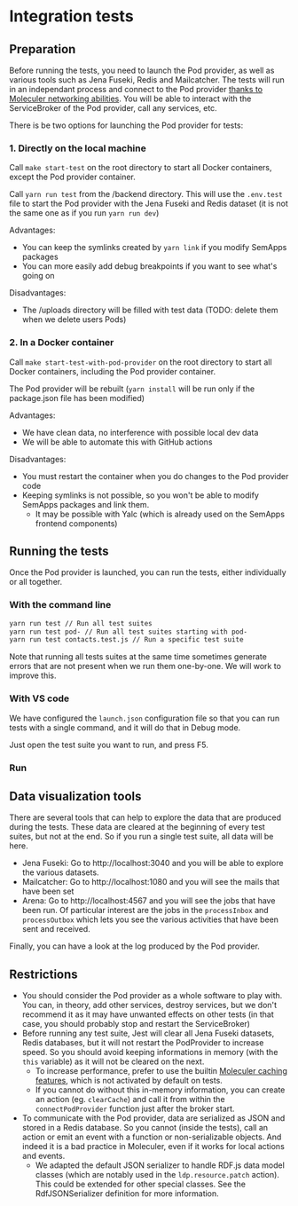 # Integration tests

## Preparation

Before running the tests, you need to launch the Pod provider, as well as various tools such as Jena Fuseki, Redis and Mailcatcher. The tests will run in an independant process and connect to the Pod provider [thanks to Moleculer networking abilities](https://moleculer.services/docs/0.14/networking). You will be able to interact with the ServiceBroker of the Pod provider, call any services, etc.

There is be two options for launching the Pod provider for tests:

### 1. Directly on the local machine

Call `make start-test` on the root directory to start all Docker containers, except the Pod provider container.

Call `yarn run test` from the /backend directory. This will use the `.env.test` file to start the Pod provider with the Jena Fuseki and Redis dataset (it is not the same one as if you run `yarn run dev`)

Advantages:

- You can keep the symlinks created by `yarn link` if you modify SemApps packages
- You can more easily add debug breakpoints if you want to see what's going on

Disadvantages:

- The /uploads directory will be filled with test data (TODO: delete them when we delete users Pods)

### 2. In a Docker container

Call `make start-test-with-pod-provider` on the root directory to start all Docker containers, including the Pod provider container.

The Pod provider will be rebuilt (`yarn install` will be run only if the package.json file has been modified)

Advantages:

- We have clean data, no interference with possible local dev data
- We will be able to automate this with GitHub actions

Disadvantages:

- You must restart the container when you do changes to the Pod provider code
- Keeping symlinks is not possible, so you won't be able to modify SemApps packages and link them.
  - It may be possible with Yalc (which is already used on the SemApps frontend components)

## Running the tests

Once the Pod provider is launched, you can run the tests, either individually or all together.

### With the command line

```bash
yarn run test // Run all test suites
yarn run test pod- // Run all test suites starting with pod-
yarn run test contacts.test.js // Run a specific test suite
```

Note that running all tests suites at the same time sometimes generate errors that are not present when we run them one-by-one. We will work to improve this.

### With VS code

We have configured the `launch.json` configuration file so that you can run tests with a single command, and it will do that in Debug mode.

Just open the test suite you want to run, and press F5.

### Run

## Data visualization tools

There are several tools that can help to explore the data that are produced during the tests. These data are cleared at the beginning of every test suites, but not at the end. So if you run a single test suite, all data will be here.

- Jena Fuseki: Go to http://localhost:3040 and you will be able to explore the various datasets.
- Mailcatcher: Go to http://localhost:1080 and you will see the mails that have been set
- Arena: Go to http://localhost:4567 and you will see the jobs that have been run. Of particular interest are the jobs in the `processInbox` and `processOutbox` which lets you see the various activities that have been sent and received.

Finally, you can have a look at the log produced by the Pod provider.

## Restrictions

- You should consider the Pod provider as a whole software to play with. You can, in theory, add other services, destroy services, but we don't recommend it as it may have unwanted effects on other tests (in that case, you should probably stop and restart the ServiceBroker)
- Before running any test suite, Jest will clear all Jena Fuseki datasets, Redis databases, but it will not restart the PodProvider to increase speed. So you should avoid keeping informations in memory (with the `this` variable) as it will not be cleared on the next.
  - To increase performance, prefer to use the builtin [Moleculer caching features](https://moleculer.services/docs/0.14/caching), which is not activated by default on tests.
  - If you cannot do without this in-memory information, you can create an action (eg. `clearCache`) and call it from within the `connectPodProvider` function just after the broker start.
- To communicate with the Pod provider, data are serialized as JSON and stored in a Redis database. So you cannot (inside the tests), call an action or emit an event with a function or non-serializable objects. And indeed it is a bad practice in Moleculer, even if it works for local actions and events.
  - We adapted the default JSON serializer to handle RDF.js data model classes (which are notably used in the `ldp.resource.patch` action). This could be extended for other special classes. See the RdfJSONSerializer definition for more information.
